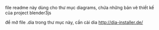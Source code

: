 file readme này dùng cho thư mục diagrams, chứa những bản vẽ thiết kế của project blender3js

để mở file .dia trong thư mục này, cần cài dia 
http://dia-installer.de/

